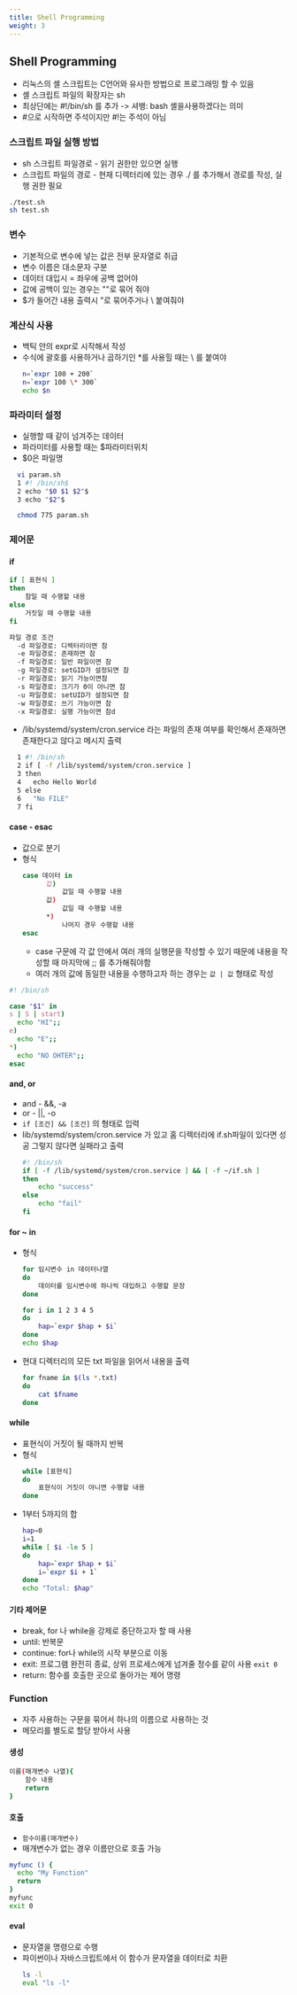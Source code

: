 ```yaml
---
title: Shell Programming
weight: 3
---
```

## Shell Programming
- 리눅스의 셸 스크립트는 C언어와 유사한 방법으로 프로그래밍 할 수 있음
- 셸 스크립트 파일의 확장자는 sh
- 최상단에는 #!/bin/sh 를 추가 -> 셔뱅: bash 셸을사용하겠다는 의미
- #으로 시작하면 주석이지만 #!는 주석이 아님

### 스크립트 파일 실행 방법
- sh 스크립트 파일경로 - 읽기 권한만 있으면 실행
- 스크립트 파일의 경로 - 현재 디렉터리에 있는 경우 ./ 를 추가해서 경로를 작성, 실행 권한 필요
```bash
./test.sh
sh test.sh
```

### 변수
- 기본적으로 변수에 넣는 값은 전부 문자열로 취급
- 변수 이름은 대소문자 구분
- 데이터 대입시 = 좌우에 공백 없어야
- 값에 공백이 있는 경우는 ""로 묶어 줘야
- $가 들어간 내용 출력시 "로 묶어주거나 \ 붙여줘야

### 계산식 사용
- 백틱 안의 expr로 시작해서 작성
- 수식에 괄호를 사용하거나 곱하기인 *를 사용힐 때는 \ 를 붙여야
  ```bash
  n=`expr 100 + 200`
  n=`expr 100 \* 300`
  echo $n
  ```

### 파라미터 설정
- 실행할 때 같이 넘겨주는 데이터
- 파라미터를 사용할 때는 $파라미터위치
- $0은 파일명
```bash
  vi param.sh
  1 #! /bin/sh$
  2 echo "$0 $1 $2"$
  3 echo "$2"$

  chmod 775 param.sh
```

### 제어문
#### if
```bash
if [ 표현식 ]
then
    참일 때 수행할 내용
else
    거짓일 때 수행할 내용
fi
```
```bash
파일 경로 조건
  -d 파일경로: 디렉터리이면 참
  -e 파일경로: 존재하면 참
  -f 파일경로: 일반 파일이면 참
  -g 파일경로: setGID가 설정되면 참
  -r 파일경로: 읽기 가능이면참
  -s 파일경로: 크기가 0이 아니면 참
  -u 파일경로: setUID가 설정되면 참
  -w 파일경로: 쓰기 가능이면 참
  -x 파일경로: 실행 가능이면 참d
```

- /lib/systemd/system/cron.service 라는 파일의 존재 여부를 확인해서 존재하면 존재한다고 않다고 메시지 출력

```bash
  1 #! /bin/sh
  2 if [ -f /lib/systemd/system/cron.service ]
  3 then
  4   echo Hello World
  5 else
  6   "No FILE"
  7 fi
```

#### case - esac
- 값으로 분기
- 형식
  ```bash
  case 데이터 in
        값)
            값일 때 수행할 내용
        값)
            값일 때 수행할 내용
        *)  
            나머지 경우 수행할 내용
  esac
  ```
  - case 구문에 각 값 안에서 여러 개의 실행문을 작성할 수 있기 때문에 내용을 작성할 때 마지막에 ;; 를 추가해줘야함
  - 여러 개의 값에 동일한 내용을 수행하고자 하는 경우는 ```값 | 값``` 형태로 작성
```bash
#! /bin/sh

case "$1" in
s | S | start)
  echo "HI";;
e)
  echo "E";;
*)
  echo "NO OHTER";;
esac
```

#### and, or
- and - &&, -a
- or - ||, -o
- `if [조건] && [조건]` 의 형태로 입력
- lib/systemd/system/cron.service 가 있고 홈 디렉터리에 if.sh파일이 있다면 성공 그렇지 않다면 실패라고 출력
  ```bash
  #! /bin/sh
  if [ -f /lib/systemd/system/cron.service ] && [ -f ~/if.sh ]
  then
      echo "success"
  else
      echo "fail"
  fi
  ```
#### for ~ in
- 형식
  ```bash
  for 임시변수 in 데이터나열
  do
      데이터를 임시변수에 하나씩 대입하고 수행할 문장
  done
  ```
  ```bash
  for i in 1 2 3 4 5
  do
      hap=`expr $hap + $i`
  done
  echo $hap
  ```
- 현대 디렉터리의 모든 txt 파일을 읽어서 내용을 출력
  ```bash
  for fname in $(ls *.txt)
  do
      cat $fname
  done

#### while
- 표현식이 거짓이 될 때까지 반복
- 형식
  ```bash
  while [표현식]
  do
      표현식이 거짓이 아니면 수행할 내용
  done
  ```
- 1부터 5까지의 합
  ```bash
  hap=0
  i=1
  while [ $i -le 5 ]
  do
      hap=`expr $hap + $i`
      i=`expr $i + 1`
  done
  echo "Total: $hap"
  ```
#### 기타 제어문
- break, for 나 while을 강제로 중단하고자 할 때 사용
- until: 반복문
- continue: for나 while의 시작 부분으로 이동
- exit: 프로그램 완전히 종료, 상위 프로세스에게 넘겨줄 정수를 같이 사용 `exit 0`
- return: 함수를 호출한 곳으로 돌아가는 제어 명령

### Function
- 자주 사용하는 구문을 묶어서 하나의 이름으로 사용하는 것
- 메모리를 별도로 할당 받아서 사용

#### 생성
```bash
이름(매개변수 나열){
    함수 내용
    return
}
```

#### 호출
- `함수이름(매개변수)`
- 매개변수가 없는 경우 이름만으로 호출 가능
  
```bash
myfunc () {
  echo "My Function"
  return
}
myfunc
exit 0
```

#### eval
- 문자열을 명령으로 수행
- 파이썬이나 자바스크립트에서 이 함수가 문자열을 데이터로 치환
  ```bash
  ls -l
  eval "ls -l"
  ```